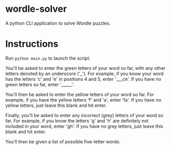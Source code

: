 # wordle-solver
A python CLI application to solve Wordle puzzles.

# Instructions
Run `python main.py` to launch the script.

You'll be asked to enter the green letters of your word so far, with any other letters denoted by an underscore ('\_').
For example, if you know your word has the letters 'c' and 'e' in positions 4 and 5, enter '\_\_\_ce'. 
If you have no green letters so far, enter '\_\_\_\_\_'.

You'll then be asked to enter the yellow letters of your word so far. 
For example, if you have the yellow letters 'f' and 'a', enter 'fa'. 
If you have no yellow letters, just leave this blank and hit enter.

Finally, you'll be asked to enter any incorrect (grey) letters of your word so far.
For example, if you know the letters 'g' and 'h' are definitely not included in your word, enter 'gh'.
If you have no grey letters, just leave this blank and hit enter.

You'll then be given a list of possible five-letter words. 
